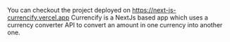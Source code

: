 You can checkout the project deployed on 
https://next-js-currencify.vercel.app
Currencify is a NextJs based app which uses a currency converter API to convert an amount in one currency into another one.
